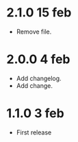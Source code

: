 # 2.1.0 15 feb

- Remove file.

# 2.0.0 4 feb

- Add changelog.
- Add change.

# 1.1.0 3 feb

- First release
